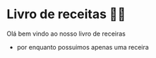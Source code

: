 # Livro de receitas :man_cook:

Olá bem vindo ao nosso livro de receiras

- por enquanto possuimos apenas uma receira

  